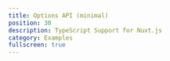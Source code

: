 ```yaml
---
title: Options API (minimal)
position: 30
description: TypeScript Support for Nuxt.js
category: Examples
fullscreen: true
---
```



<Example name="options-api/minimal" />
